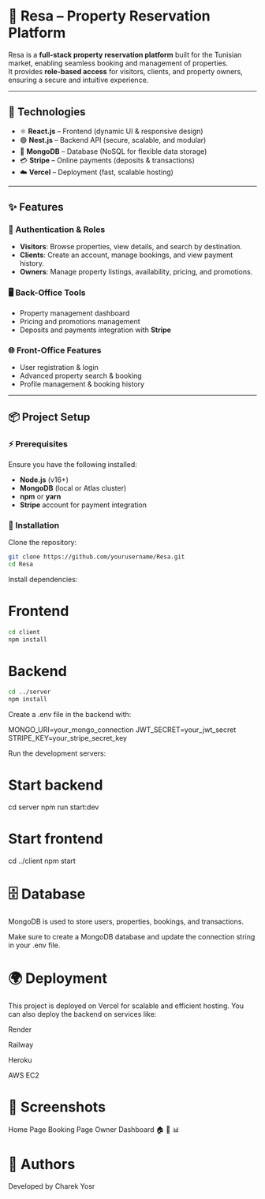 # 🏡 Resa – Property Reservation Platform

Resa is a **full-stack property reservation platform** built for the Tunisian market, enabling seamless booking and management of properties.  
It provides **role-based access** for visitors, clients, and property owners, ensuring a secure and intuitive experience.

---

## 🚀 Technologies

- ⚛️ **React.js** – Frontend (dynamic UI & responsive design)  
- 🟢 **Nest.js** – Backend API (secure, scalable, and modular)  
- 🍃 **MongoDB** – Database (NoSQL for flexible data storage)  
- 💳 **Stripe** – Online payments (deposits & transactions)  
- ☁️ **Vercel** – Deployment (fast, scalable hosting)  

---

## ✨ Features

### 🔐 Authentication & Roles
- **Visitors**: Browse properties, view details, and search by destination.
- **Clients**: Create an account, manage bookings, and view payment history.
- **Owners**: Manage property listings, availability, pricing, and promotions.

### 🖥️ Back-Office Tools
- Property management dashboard  
- Pricing and promotions management  
- Deposits and payments integration with **Stripe**  

### 🌐 Front-Office Features
- User registration & login  
- Advanced property search & booking  
- Profile management & booking history  

---

## 📦 Project Setup

### ⚡ Prerequisites
Ensure you have the following installed:
- **Node.js** (v16+)
- **MongoDB** (local or Atlas cluster)
- **npm** or **yarn**
- **Stripe** account for payment integration

### 🔧 Installation

Clone the repository:
```bash
git clone https://github.com/yourusername/Resa.git
cd Resa
```
Install dependencies:

# Frontend
```bash
cd client
npm install
```
# Backend
```bash
cd ../server
npm install
```

Create a .env file in the backend with:

MONGO_URI=your_mongo_connection
JWT_SECRET=your_jwt_secret
STRIPE_KEY=your_stripe_secret_key


Run the development servers:

# Start backend
cd server
npm run start:dev

# Start frontend
cd ../client
npm start

# 🗄️ Database

MongoDB is used to store users, properties, bookings, and transactions.

Make sure to create a MongoDB database and update the connection string in your .env file.

# 🌍 Deployment

This project is deployed on Vercel
 for scalable and efficient hosting.
You can also deploy the backend on services like:

Render

Railway

Heroku

AWS EC2

# 📸 Screenshots
Home Page	Booking Page	Owner Dashboard
🏠	📅	📊

# 👥 Authors

Developed by Charek Yosr
